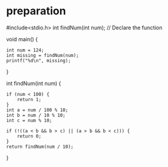 # preparation
#include<stdio.h>
int findNum(int num);  // Declare the function


void main() {

	int num = 124; 
	int missing = findNum(num); 
	printf("%d\n", missing); 
}


int findNum(int num) {

	if (num < 100) {
		return 1;
	}
	int a = num / 100 % 10;
	int b = num / 10 % 10;
	int c = num % 10;

	if (!((a < b && b > c) || (a > b && b < c))) {
		return 0;
	}
	return findNum(num / 10);
}
